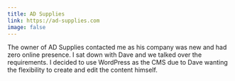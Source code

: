```yaml
---
title: AD Supplies
link: https://ad-supplies.com
image: false
---
```

The owner of AD Supplies contacted me as his company was new and had zero online presence. I sat down with Dave and we talked over the requirements. I decided to use WordPress as the CMS due to Dave wanting the flexibility to create and edit the content himself. 